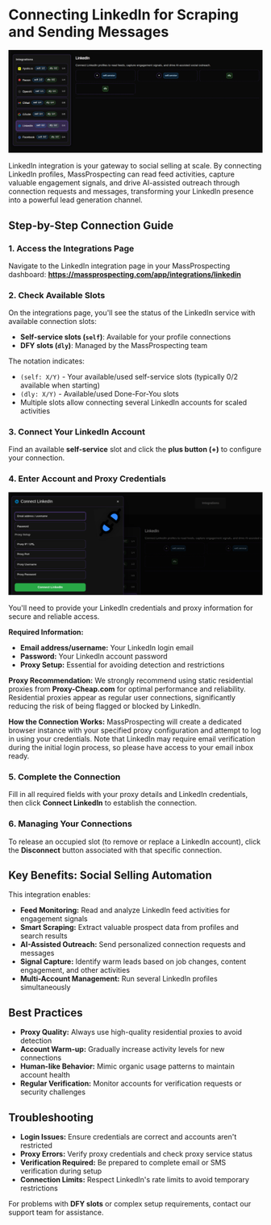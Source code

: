 # Connecting LinkedIn for Scraping and Sending Messages

![Integrations Overview](assets/linkedin-01.png)

LinkedIn integration is your gateway to social selling at scale. By connecting LinkedIn profiles, MassProspecting can read feed activities, capture valuable engagement signals, and drive AI-assisted outreach through connection requests and messages, transforming your LinkedIn presence into a powerful lead generation channel.

## Step-by-Step Connection Guide

### 1. Access the Integrations Page
Navigate to the LinkedIn integration page in your MassProspecting dashboard:
**https://massprospecting.com/app/integrations/linkedin**

### 2. Check Available Slots
On the integrations page, you'll see the status of the LinkedIn service with available connection slots:

*   **Self-service slots (`self`)**: Available for your profile connections
*   **DFY slots (`dly`)**: Managed by the MassProspecting team

The notation indicates:
*   `(self: X/Y)` - Your available/used self-service slots (typically 0/2 available when starting)
*   `(dly: X/Y)` - Available/used Done-For-You slots
*   Multiple slots allow connecting several LinkedIn accounts for scaled activities

### 3. Connect Your LinkedIn Account
Find an available **self-service** slot and click the **plus button (+)** to configure your connection.

### 4. Enter Account and Proxy Credentials
![Connect LinkedIn Modal](assets/linkedin-02.png)

You'll need to provide your LinkedIn credentials and proxy information for secure and reliable access.

**Required Information:**
*   **Email address/username:** Your LinkedIn login email
*   **Password:** Your LinkedIn account password
*   **Proxy Setup:** Essential for avoiding detection and restrictions

**Proxy Recommendation:**
We strongly recommend using static residential proxies from **Proxy-Cheap.com** for optimal performance and reliability. Residential proxies appear as regular user connections, significantly reducing the risk of being flagged or blocked by LinkedIn.

**How the Connection Works:**
MassProspecting will create a dedicated browser instance with your specified proxy configuration and attempt to log in using your credentials. Note that LinkedIn may require email verification during the initial login process, so please have access to your email inbox ready.

### 5. Complete the Connection
Fill in all required fields with your proxy details and LinkedIn credentials, then click **Connect LinkedIn** to establish the connection.

### 6. Managing Your Connections
To release an occupied slot (to remove or replace a LinkedIn account), click the **Disconnect** button associated with that specific connection.

## Key Benefits: Social Selling Automation

This integration enables:
*   **Feed Monitoring:** Read and analyze LinkedIn feed activities for engagement signals
*   **Smart Scraping:** Extract valuable prospect data from profiles and search results
*   **AI-Assisted Outreach:** Send personalized connection requests and messages
*   **Signal Capture:** Identify warm leads based on job changes, content engagement, and other activities
*   **Multi-Account Management:** Run several LinkedIn profiles simultaneously

## Best Practices

*   **Proxy Quality:** Always use high-quality residential proxies to avoid detection
*   **Account Warm-up:** Gradually increase activity levels for new connections
*   **Human-like Behavior:** Mimic organic usage patterns to maintain account health
*   **Regular Verification:** Monitor accounts for verification requests or security challenges

## Troubleshooting

*   **Login Issues:** Ensure credentials are correct and accounts aren't restricted
*   **Proxy Errors:** Verify proxy credentials and check proxy service status
*   **Verification Required:** Be prepared to complete email or SMS verification during setup
*   **Connection Limits:** Respect LinkedIn's rate limits to avoid temporary restrictions

For problems with **DFY slots** or complex setup requirements, contact our support team for assistance.